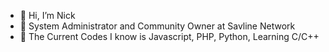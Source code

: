 - 👋 Hi, I’m Nick
- 👀 System Administrator and Community Owner at Savline Network
- 🌱 The Current Codes I know is Javascript, PHP, Python, Learning C/C++

<!---
WuskieFTW1113/WuskieFTW1113 is a ✨ special ✨ repository because its `README.md` (this file) appears on your GitHub profile.
You can click the Preview link to take a look at your changes.
--->
